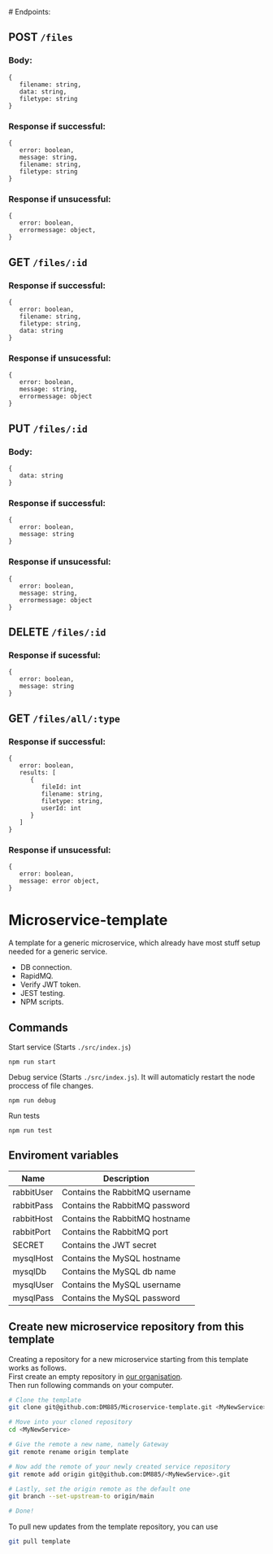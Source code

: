 \# Endpoints:

## POST `/files`
### Body:
```
{
   filename: string,
   data: string,
   filetype: string
}
```
### Response if successful:
```
{
   error: boolean,
   message: string,
   filename: string,
   filetype: string
}
```
### Response if unsucessful:
```
{
   error: boolean,
   errormessage: object,
}
```
## GET `/files/:id`
### Response if successful:
```
{
   error: boolean,
   filename: string,
   filetype: string,
   data: string
}
```
### Response if unsucessful:
```
{
   error: boolean,
   message: string,
   errormessage: object
}
```
## PUT `/files/:id`
### Body:
```
{
   data: string
}
```
### Response if successful:
```
{
   error: boolean,
   message: string
}
```
### Response if unsucessful:
```
{
   error: boolean,
   message: string,
   errormessage: object
}
```
## DELETE `/files/:id`
### Response if sucessful:
```
{
   error: boolean,
   message: string
}
```
## GET `/files/all/:type`
### Response if successful:
```
{
   error: boolean,
   results: [
      {  
         fileId: int
         filename: string, 
         filetype: string,
         userId: int
      }
   ]
}
```
### Response if unsucessful:
```
{
   error: boolean,
   message: error object,
}
```


# Microservice-template
A template for a generic microservice, which already have most stuff setup needed for a generic service.
- DB connection.
- RapidMQ.
- Verify JWT token.
- JEST testing.
- NPM scripts.

## Commands
Start service (Starts `./src/index.js`)
```
npm run start
```


Debug service (Starts `./src/index.js`). It will automaticly restart the node proccess of file changes.
```
npm run debug
```

Run tests
```
npm run test
```

## Enviroment variables
| Name       | Description                    |
|------------|--------------------------------|
| rabbitUser | Contains the RabbitMQ username |
| rabbitPass | Contains the RabbitMQ password |
| rabbitHost | Contains the RabbitMQ hostname |
| rabbitPort | Contains the RabbitMQ port     |
| SECRET     | Contains the JWT secret        |
| mysqlHost  | Contains the MySQL hostname    |
| mysqlDb    | Contains the MySQL db name     |
| mysqlUser  | Contains the MySQL username    |
| mysqlPass  | Contains the MySQL password    |


## Create new microservice repository from this template
Creating a repository for a new microservice starting from this template works as follows.  
First create an empty repository in [our organisation](https://github.com/DM885).  
Then run following commands on your computer.
```sh
# Clone the template
git clone git@github.com:DM885/Microservice-template.git <MyNewService>

# Move into your cloned repository
cd <MyNewService>

# Give the remote a new name, namely Gateway
git remote rename origin template

# Now add the remote of your newly created service repository
git remote add origin git@github.com:DM885/<MyNewService>.git

# Lastly, set the origin remote as the default one
git branch --set-upstream-to origin/main

# Done!
```

To pull new updates from the template repository, you can use
```sh
git pull template
```


